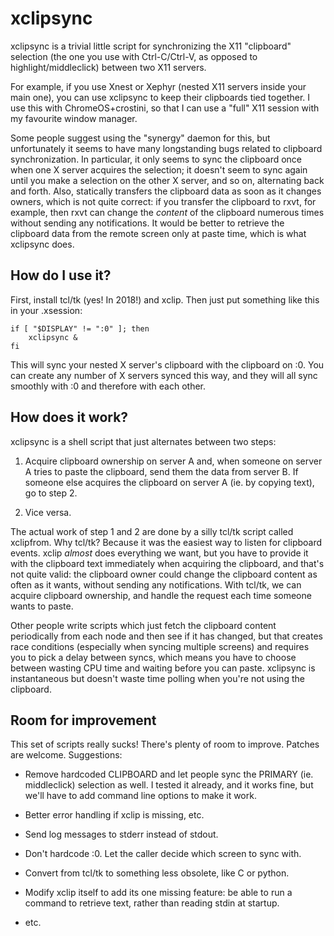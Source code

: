 # xclipsync

xclipsync is a trivial little script for synchronizing the X11 "clipboard"
selection (the one you use with Ctrl-C/Ctrl-V, as opposed to
highlight/middleclick) between two X11 servers.

For example, if you use Xnest or Xephyr (nested X11 servers inside your main
one), you can use xclipsync to keep their clipboards tied together.  I use
this with ChromeOS+crostini, so that I can use a "full" X11 session with my
favourite window manager.

Some people suggest using the "synergy" daemon for this, but unfortunately
it seems to have many longstanding bugs related to clipboard
synchronization.  In particular, it only seems to sync the clipboard once
when one X server acquires the selection; it doesn't seem to sync again
until you make a selection on the other X server, and so on, alternating
back and forth.  Also, statically transfers the clipboard data as soon as it
changes owners, which is not quite correct: if you transfer the clipboard to
rxvt, for example, then rxvt can change the *content* of the clipboard
numerous times without sending any notifications.  It would be better to
retrieve the clipboard data from the remote screen only at paste time, which
is what xclipsync does.


## How do I use it?

First, install tcl/tk (yes!  In 2018!) and xclip.  Then just put something
like this in your .xsession:

    if [ "$DISPLAY" != ":0" ]; then
        xclipsync &
    fi

This will sync your nested X server's clipboard with the clipboard on :0. 
You can create any number of X servers synced this way, and they will all
sync smoothly with :0 and therefore with each other.


## How does it work?

xclipsync is a shell script that just alternates between two steps:

1. Acquire clipboard ownership on server A and, when someone on server A
   tries to paste the clipboard, send them the data from server B.  If
   someone else acquires the clipboard on server A (ie. by copying text),
   go to step 2.

2. Vice versa.

The actual work of step 1 and 2 are done by a silly tcl/tk script called
xclipfrom.  Why tcl/tk?  Because it was the easiest way to listen for
clipboard events.  xclip *almost* does everything we want, but you have to
provide it with the clipboard text immediately when acquiring the clipboard,
and that's not quite valid: the clipboard owner could change the clipboard
content as often as it wants, without sending any notifications.  With
tcl/tk, we can acquire clipboard ownership, and handle the request each time
someone wants to paste.

Other people write scripts which just fetch the clipboard content
periodically from each node and then see if it has changed, but that creates
race conditions (especially when syncing multiple screens) and requires you
to pick a delay between syncs, which means you have to choose between
wasting CPU time and waiting before you can paste.  xclipsync is
instantaneous but doesn't waste time polling when you're not using the
clipboard.


## Room for improvement

This set of scripts really sucks!  There's plenty of room to improve. 
Patches are welcome.  Suggestions:

- Remove hardcoded CLIPBOARD and let people sync the PRIMARY (ie.
  middleclick) selection as well.  I tested it already, and it works fine,
  but we'll have to add command line options to make it work.

- Better error handling if xclip is missing, etc.

- Send log messages to stderr instead of stdout.

- Don't hardcode :0.  Let the caller decide which screen to sync with.

- Convert from tcl/tk to something less obsolete, like C or python.

- Modify xclip itself to add its one missing feature: be able to run a
  command to retrieve text, rather than reading stdin at startup.

- etc.

